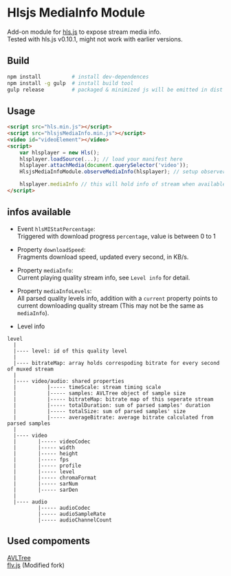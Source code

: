 
Hlsjs MediaInfo Module
======
Add-on module for [hls.js](https://github.com/video-dev/hls.js) to expose stream media info.  
Tested with hls.js v0.10.1, might not work with earlier versions.  

## Build
```bash
npm install          # install dev-dependences
npm install -g gulp  # install build tool
gulp release         # packaged & minimized js will be emitted in dist folder
```

## Usage
```html
<script src="hls.min.js"></script>
<script src="hlsjsMediaInfo.min.js"></script>
<video id="videoElement"></video>
<script>
    var hlsplayer = new Hls();
    hlsplayer.loadSource(...); // load your manifest here
    hlsplayer.attachMedia(document.querySelector('video'));
    HlsjsMediaInfoModule.observeMediaInfo(hlsplayer); // setup observer

    hlsplayer.mediaInfo // this will hold info of stream when available
</script>
```

## infos available
- Event `hlsMIStatPercentage`:  
Triggered with download progress `percentage`, value is between 0 to 1

- Property `downloadSpeed`:  
Fragments download speed, updated every second, in KB/s.  

- Property `mediaInfo`:  
Current playing quality stream info, see `Level info` for detail. 

- Property `mediaInfoLevels`:  
All parsed quality levels info, addition with a `current` property points to current downloading quality stream (This may not be the same as `mediaInfo`). 

- Level info
```
level
  |
  |---- level: id of this quality level
  |
  |---- bitrateMap: array holds correspoding bitrate for every second of muxed stream
  |
  |---- video/audio: shared properties
  |          |----- timeScale: stream timing scale
  |          |----- samples: AVLTree object of sample size
  |          |----- bitrateMap: bitrate map of this seperate stream
  |          |----- totalDuration: sum of parsed samples' duration
  |          |----- totalSize: sum of parsed samples' size
  |          |----- averageBitrate: average bitrate calculated from parsed samples
  |
  |---- video
  |       |----- videoCodec
  |       |----- width
  |       |----- height
  |       |----- fps
  |       |----- profile
  |       |----- level
  |       |----- chromaFormat
  |       |----- sarNum
  |       |----- sarDen
  |
  |---- audio
          |----- audioCodec
          |----- audioSampleRate
          |----- audioChannelCount
```

## Used compoments
[AVLTree](https://github.com/w8r/avl)  
[flv.js](https://github.com/esterTion/flv.js/) (Modified fork)  
